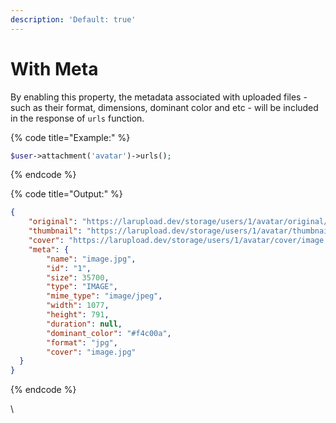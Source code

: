 ```yaml
---
description: 'Default: true'
---
```


# With Meta

By enabling this property, the metadata associated with uploaded files - such as their format, dimensions, dominant color and etc - will be included in the response of `urls` function.



{% code title="Example:" %}
```php
$user->attachment('avatar')->urls();
```
{% endcode %}

{% code title="Output:" %}
```json
{
    "original": "https://larupload.dev/storage/users/1/avatar/original/image.jpg",
    "thumbnail": "https://larupload.dev/storage/users/1/avatar/thumbnail/image.jpg",
    "cover": "https://larupload.dev/storage/users/1/avatar/cover/image.jpg",
    "meta": {
        "name": "image.jpg",
        "id": "1",
        "size": 35700,
        "type": "IMAGE",
        "mime_type": "image/jpeg",
        "width": 1077,
        "height": 791,
        "duration": null,
        "dominant_color": "#f4c00a",
        "format": "jpg",
        "cover": "image.jpg"
  }
}
```
{% endcode %}

\
